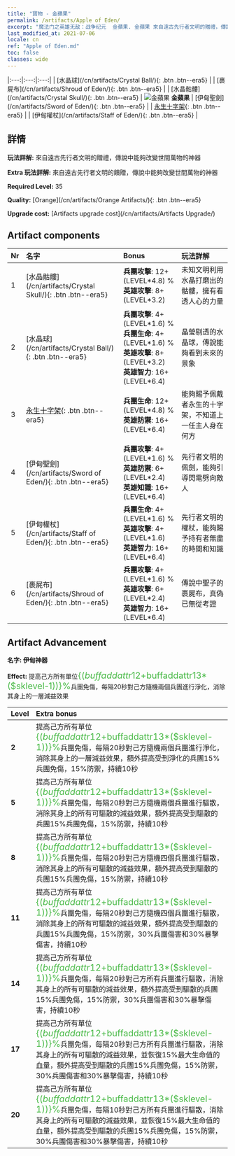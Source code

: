 ```yaml
---
title: "寶物 - 金蘋果"
permalink: /artifacts/Apple of Eden/
excerpt: "魔法门之英雄无敌：战争纪元  金蘋果. 金蘋果 來自遠古先行者文明的贈禮，傳說中能夠改變世間萬物的神器"
last_modified_at: 2021-07-06
locale: cn
ref: "Apple of Eden.md"
toc: false
classes: wide
---
```


  |:---:|:---:|:---:| 
  |  [水晶球](/cn/artifacts/Crystal Ball/){: .btn .btn--era5} |   |  [裹屍布](/cn/artifacts/Shroud of Eden/){: .btn .btn--era5} | 
  |  [水晶骷髏](/cn/artifacts/Crystal Skull/){: .btn .btn--era5} | ![金蘋果](/images/t/icon_artifact_49.png) **金蘋果** |  [伊甸聖劍](/cn/artifacts/Sword of Eden/){: .btn .btn--era5} | 
  |  [永生十字架](/cn/artifacts/Ankh/){: .btn .btn--era5} |   |  [伊甸權杖](/cn/artifacts/Staff of Eden/){: .btn .btn--era5} | 


## 詳情

 **玩法詳解:** 來自遠古先行者文明的贈禮，傳說中能夠改變世間萬物的神器

 **Extra 玩法詳解:** 來自遠古先行者文明的饋贈，傳說中能夠改變世間萬物的神器

 **Required Level:** 35

 **Quality:** [Orange](/cn/artifacts/Orange Artifacts/){: .btn .btn--era5}

 **Upgrade cost:** [Artifacts upgrade cost](/cn/artifacts/Artifacts Upgrade/)



## Artifact components

  | Nr |    名字    |   Bonus | 玩法詳解 | 
  |:---|:-----------|:--------|:------------| 
  | 1 | [水晶骷髏](/cn/artifacts/Crystal Skull/){: .btn .btn--era5} | **兵團攻擊**: 12+(LEVEL\*4.8) %<br/>**英雄攻擊**: 8+(LEVEL\*3.2) | 未知文明利用水晶打磨出的骷髏，擁有看透人心的力量 | 
  | 2 | [水晶球](/cn/artifacts/Crystal Ball/){: .btn .btn--era5} | **兵團攻擊**: 4+(LEVEL\*1.6) %<br/>**兵團生命**: 4+(LEVEL\*1.6) %<br/>**英雄攻擊**: 8+(LEVEL\*3.2)<br/>**英雄智力**: 16+(LEVEL\*6.4) | 晶瑩剔透的水晶球，傳說能夠看到未來的景象 | 
  | 3 | [永生十字架](/cn/artifacts/Ankh/){: .btn .btn--era5} | **兵團生命**: 12+(LEVEL\*4.8) %<br/>**英雄防禦**: 16+(LEVEL\*6.4) | 能夠賜予佩戴者永生的十字架，不知道上一任主人身在何方 | 
  | 4 | [伊甸聖劍](/cn/artifacts/Sword of Eden/){: .btn .btn--era5} | **兵團攻擊**: 4+(LEVEL\*1.6) %<br/>**英雄防禦**: 6+(LEVEL\*2.4)<br/>**英雄知識**: 16+(LEVEL\*6.4) | 先行者文明的佩劍，能夠引導閃電劈向敵人 | 
  | 5 | [伊甸權杖](/cn/artifacts/Staff of Eden/){: .btn .btn--era5} | **兵團生命**: 4+(LEVEL\*1.6) %<br/>**英雄攻擊**: 4+(LEVEL\*1.6)<br/>**英雄智力**: 16+(LEVEL\*6.4) | 先行者文明的權杖，能夠賜予持有者無盡的時間和知識 | 
  | 6 | [裹屍布](/cn/artifacts/Shroud of Eden/){: .btn .btn--era5} | **兵團攻擊**: 4+(LEVEL\*1.6) %<br/>**英雄攻擊**: 6+(LEVEL\*2.4)<br/>**英雄智力**: 16+(LEVEL\*6.4) | 傳說中聖子的裹屍布，真偽已無從考證 | 


## Artifact Advancement

 **名字: 伊甸神器**

 **Effect:** 提高己方所有單位<span style="color: #48b946;font-size:20px">{($buffaddattr12+$buffaddattr13*($sklevel-1))}%</span>兵團免傷，每隔20秒對己方隨機兩個兵團進行淨化，消除其身上的一層減益效果

  |  Level  |    Extra bonus  | 
  |:--------|:----------------| 
  | **2** | 提高己方所有單位<span style="color: #48b946;font-size:20px">{($buffaddattr12+$buffaddattr13*($sklevel-1))}%</span>兵團免傷，每隔20秒對己方隨機兩個兵團進行淨化，消除其身上的一層減益效果，額外提高受到淨化的兵團15%兵團免傷，15%防禦，持續10秒 | 
  | **5** | 提高己方所有單位<span style="color: #48b946;font-size:20px">{($buffaddattr12+$buffaddattr13*($sklevel-1))}%</span>兵團免傷，每隔20秒對己方隨機兩個兵團進行驅散，消除其身上的所有可驅散的減益效果，額外提高受到驅散的兵團15%兵團免傷，15%防禦，持續10秒 | 
  | **8** | 提高己方所有單位<span style="color: #48b946;font-size:20px">{($buffaddattr12+$buffaddattr13*($sklevel-1))}%</span>兵團免傷，每隔20秒對己方隨機四個兵團進行驅散，消除其身上的所有可驅散的減益效果，額外提高受到驅散的兵團15%兵團免傷，15%防禦，持續10秒 | 
  | **11** | 提高己方所有單位<span style="color: #48b946;font-size:20px">{($buffaddattr12+$buffaddattr13*($sklevel-1))}%</span>兵團免傷，每隔20秒對己方隨機四個兵團進行驅散，消除其身上的所有可驅散的減益效果，額外提高受到驅散的兵團15%兵團免傷，15%防禦，30%兵團傷害和30%暴擊傷害，持續10秒 | 
  | **14** | 提高己方所有單位<span style="color: #48b946;font-size:20px">{($buffaddattr12+$buffaddattr13*($sklevel-1))}%</span>兵團免傷，每隔20秒對己方所有兵團進行驅散，消除其身上的所有可驅散的減益效果，額外提高受到驅散的兵團15%兵團免傷，15%防禦，30%兵團傷害和30%暴擊傷害，持續10秒 | 
  | **17** | 提高己方所有單位<span style="color: #48b946;font-size:20px">{($buffaddattr12+$buffaddattr13*($sklevel-1))}%</span>兵團免傷，每隔20秒對己方所有兵團進行驅散，消除其身上的所有可驅散的減益效果，並恢復15%最大生命值的血量，額外提高受到驅散的兵團15%兵團免傷，15%防禦，30%兵團傷害和30%暴擊傷害，持續10秒 | 
  | **20** | 提高己方所有單位<span style="color: #48b946;font-size:20px">{($buffaddattr12+$buffaddattr13*($sklevel-1))}%</span>兵團免傷，每隔10秒對己方所有兵團進行驅散，消除其身上的所有可驅散的減益效果，並恢復15%最大生命值的血量，額外提高受到驅散的兵團15%兵團免傷，15%防禦，30%兵團傷害和30%暴擊傷害，持續10秒 | 
